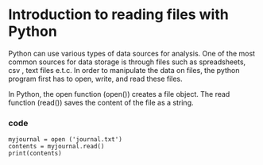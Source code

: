 # Introduction to reading files with Python

Python can use various types of data sources for analysis. One of the most common sources for data storage is through files such as 
spreadsheets, csv , text files e.t.c. In order to manipulate the data on files, the python program first has to open, write, and read
these files.

In Python, the open function (open()) creates a file object. The read function (read()) saves the content of the file as a string.
### code 
    myjournal = open ('journal.txt')
    contents = myjournal.read()
    print(contents)

